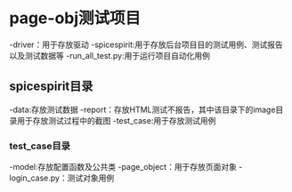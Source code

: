 # page-obj测试项目

-driver：用于存放驱动
-spicespirit:用于存放后台项目目的测试用例、测试报告以及测试数据等
-run_all_test.py:用于运行项目自动化用例

## spicespirit目录

-data:存放测试数据
-report：存放HTML测试不报告，其中该目录下的image目录用于存放测试过程中的截图
-test_case:用于存放测试用例

### test_case目录

-model:存放配置函数及公共类
-page_object：用于存放页面对象
-login_case.py：测试对象用例

